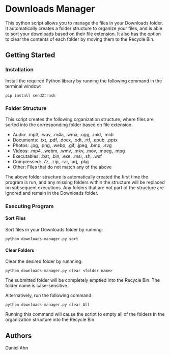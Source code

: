 # Downloads Manager
This python script allows you to manage the files in your Downloads folder. It automatically creates a folder structure to organize your files, and is able to sort your downloads based on their file extension. It also has the option to clear the contents of each folder by moving them to the Recycle Bin.

## Getting Started
### Installation
Install the required Python library by running the following command in the terminal window:
```
pip install send2trash
```
### Folder Structure
This script creates the following organization structure, where files are sorted into the corresponding folder based on file extension.
- Audio: .mp3, .wav, .m4a, .wma, .ogg, .mid, .midi
- Documents: .txt, .pdf, .docx, .odt, .rtf, .epub, .pptx
- Photos: .jpg, .png, .webp, .gif, .jpeg, .bmp, .svg
- Videos: .mp4, .webm, .wmv, .mkv, .mov, .mpeg, .mpg
- Executables: .bat, .bin, .exe, .msi, .sh, .wsf
- Compressed: .7z, .zip, .rar, .arj, .pkg
- Other: Files that do not match any of the above

The above folder structure is automatically created the first time the program is run, and any missing folders within the structure will be replaced on subsequent executions. Any folders that are not part of the structure are ignored and remain in the Downloads folder.

### Executing Program
#### Sort Files
Sort files in your Downloads folder by running:
```
python downloads-manager.py sort
```
#### Clear Folders
Clear the desired folder by runnning:
```
python downloads-manager.py clear <folder name>
```
The submitted folder will be completely emptied into the Recycle Bin. The folder name is case-sensitive.

Alternatively, run the following command:
```
python downloads-manager.py clear All
```
Running this command will cause the script to empty all of the folders in the organization structure into the Recycle Bin.

## Authors
Daniel Ahn
